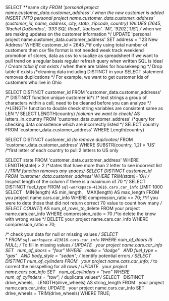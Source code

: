 

SELECT 
 **name 
 **city
FROM
 'personal project name.customer_data.customer_address'
/* when the new customer is added 
INSERT INTO personal project name.customer_data.customer_address'
 (customer_id, name, address, city, state, zipcode, country)
VALUES
 (2645, 'Rachel DaSandos', '333 SQL Road', 'Jackson'. 'MI', '9202','US')
/* when we are making updates on the customer information */
UPDATE  'personal project name.customer_data.customer_address'
SET address = '123 New Address'
WHERE customer_id = 2645 
/*if only using total number of customers then csv file format is not needed 
week track weekiend promotion of stores, data as csv to visualize as spreadsheet
if we want to pull trend on a regular basis regular refresh query when written SQL is ideal */
Create table if not exists
/* when there are tables for housekeeping */ 
Drop table if exists
/*cleaning data including DISTINCT in your SELECT statement removes duplications */
For example, we want to get customer Ids of customers who live in Ohio 

SELECT
  DISTINCT customer_id
FROM
  'customer_data.customer_addresss'
/* DISTINCT function unique customer id*/
/* text strings a group of characters within a cell, need to be cleaned before you can analyze */
/*LENGTH function to double check string variables are consistent same as LEN */
SELECT 
  LENGTH(country) /*column we want to check*/ AS letters_in_country
FROM
  'customer_data.customer_address'
/*query for checking data consistence which are incorrectly listed */
SELECT
  country
FROM
  'customer_data.customer_address'
WHERE
  Length(country)

SELECT 
 DISTINCT customer_id /*to remove duplicates*/
FROM
  'customer_data.customer_address'
WHERE
  SUBSTR(country, 1,2) = 'US' /*first letter of each country to pull 2 letters to US only

SELECT 
  state
FROM
  'customer_data.customer_address'
WHERE 
  LENGTH(state) > 2 /*states that have more than 2 letter to see incorrect list */ 
/*TRIM function removes any spaces*/
SELECT
  DISTINCT customer_id
FROM
  'customer_data.customer_address'
WHERE
  TRIM(state)='OH
/* Inspect length of the column if there is a maximum of 70 */
SELECT  
  DISTINCT fuel_type
FROM `sql-workspace-413616.cars.car_info` LIMIT 1000
SELECT
  MIN(length) AS min_length,
  MAX(length) AS max_length
FROM
  you project name.cars.car_info
WHERE
 compression_ratio <> 70;
/*if you were to dete those that did not return correct 70 value to count how many */
SELECT
 COUNT(*) AS num_of_rows_to_delete
FROM
 your project name.cars.car_info
WHERE
 compression_ratio = 70
/*to delete the know with wrong value */
DELETE your project name.cars.car_info
WHERE compression_ratio = 70;

/* check your data for null or missing values */
SELECT  
*
FROM `sql-workspace-413616.cars.car_info` 
WHERE
  num_of_doors IS NULL;
/* To fill in missing values */
UPDATE
  your project name.cars.car_info
SET
  num_of_doors = "four"
WHERE
  make = "dodge"
  AND fuel_type = "gas"
  AND body_style = "sedan";
/* Identify potential errors */
SELECT
  DISTINCT num_of_cylinders
FROM
  your project name.cars.car_info;
/* to correct the misspelling for all rows */
UPDATE
  your project name.cars.car_info
SET
  num_of_cylinders = "two"
WHERE
  num_of_cylinders = "tow";
/* duplicate values*/
SELECT
  DISTINCT drive_wheels,
  LENGTH(drive_wheels) AS string_length
FROM
  your project name.cars.car_info;
UPDATE
  your project name.cars.car_info
SET
  drive_wheels = TRIM(drive_wheels)
WHERE TRUE;
